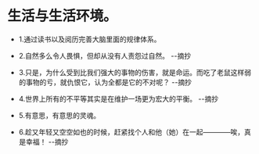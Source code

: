 # 生活与生活环境。

- 1.通过读书以及阅历完善大脑里面的规律体系。

- 2.自然多么令人畏惧，但却从没有人责怨过自然。 --摘抄

- 3.只是，为什么受到比我们强大的事物的伤害，就是命运。而吃了老鼠这样弱的事物的亏，就仇恨它，认为全都是它的不对呢？ --摘抄

- 4.世界上所有的不平等其实是在维护一场更为宏大的平衡。 --摘抄

- 5.有意思，有意思的灵魂。

- 6.趁又年轻又空空如也的时候，赶紧找个人和他（她）在一起————唉，真是幸福！ --摘抄
